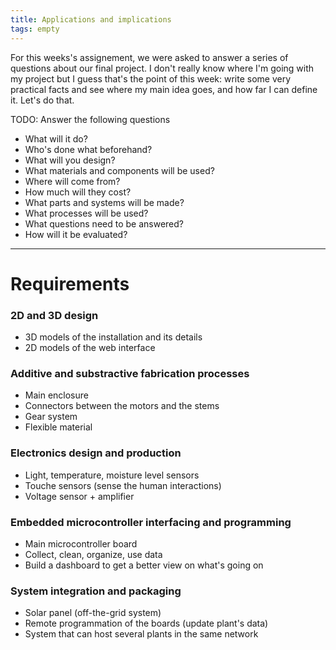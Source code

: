 ```yaml
---
title: Applications and implications
tags: empty
---
```

For this weeks's assignement, we were asked to answer a series of questions about our final project. I don't really know where I'm going with my project but I guess that's the point of this week: write some very practical facts and see where my main idea goes, and how far I can define it. Let's do that.

TODO: Answer the following questions

- What will it do?
- Who's done what beforehand?
- What will you design?
- What materials and components will be used?
- Where will come from?
- How much will they cost?
- What parts and systems will be made?
- What processes will be used?
- What questions need to be answered?
- How will it be evaluated?

---

# Requirements

### 2D and 3D design

- 3D models of the installation and its details
- 2D models of the web interface

### Additive and substractive fabrication processes

- Main enclosure
- Connectors between the motors and the stems
- Gear system
- Flexible material

### Electronics design and production

- Light, temperature, moisture level sensors
- Touche sensors (sense the human interactions)
- Voltage sensor + amplifier

### Embedded microcontroller interfacing and programming

- Main microcontroller board
- Collect, clean, organize, use data
- Build a dashboard to get a better view on what's going on

### System integration and packaging

- Solar panel (off-the-grid system)
- Remote programmation of the boards (update plant's data)
- System that can host several plants in the same network
